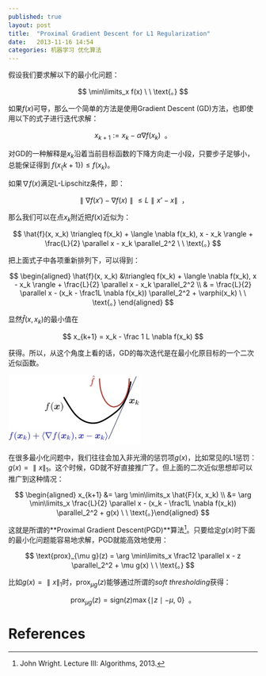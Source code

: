 ```yaml
---
published: true
layout: post
title:  "Proximal Gradient Descent for L1 Regularization"
date:   2013-11-16 14:54
categories: 机器学习 优化算法
---
```


假设我们要求解以下的最小化问题：

$$
\min\limits_x f(x) \ \ \text{。}
$$

如果$f(x)$可导，那么一个简单的方法是使用Gradient Descent (GD)方法，也即使用以下的式子进行迭代求解：

$$
x_{k+1} := x_{k} - \alpha \nabla f(x_{k}) \ \ \text{。}
$$

对GD的一种解释是$x_k$沿着当前目标函数的下降方向走一小段，只要步子足够小，总能保证得到 $f(x_\{k+1\}) \leq f(x_k)$。 

 

如果$\nabla f(x)$满足L-Lipschitz条件，即：

$$
 \parallel \nabla f(x') - \nabla f(x) \parallel \leq L \parallel x’ - x\parallel  \ \ \text{，}
$$

那么我们可以在点$x_k$附近把$f(x)$近似为：

$$
\hat{f}(x, x_k) \triangleq f(x_k) + \langle \nabla f(x_k), x - x_k \rangle + \frac{L}{2} \parallel x - x_k \parallel_2^2 \ \ \text{。}
$$ 

把上面式子中各项重新排列下，可以得到：

$$
\begin{aligned}
\hat{f}(x, x_k) &\triangleq f(x_k) + \langle \nabla f(x_k), x - x_k \rangle + \frac{L}{2} \parallel x - x_k \parallel_2^2 \\
& = \frac{L}{2} \parallel x - (x_k - \frac1L \nabla f(x_k)) \parallel_2^2 + \varphi(x_k) \ \ \text{。}
\end{aligned}
$$

显然$\hat{f}(x, x_k)$的最小值在

$$
 x_{k+1} = x_k - \frac 1 L \nabla f(x_k) 
$$ 

获得。所以，从这个角度上看的话，GD的每次迭代是在最小化原目标的一个二次近似函数。 

![Proximal GD 近似][proximal]


在很多最小化问题中，我们往往会加入非光滑的惩罚项$g(x)$，比如常见的L1惩罚：$g(x) = \parallel x \parallel_1$。这个时候，GD就不好直接推广了。但上面的二次近似思想却可以推广到这种情况： 

$$
\begin{aligned}
x_{k+1} &= \arg \min\limits_x \hat{F}(x, x_k) \\
&= \arg \min\limits_x \frac{L}{2} \parallel x - (x_k - \frac1L \nabla f(x_k)) \parallel_2^2 + g(x) \ \ \text{。}\end{aligned}
$$

这就是所谓的**Proximal Gradient Descent(PGD)**算法[^alg]。只要给定$g(x)$时下面的最小化问题能容易地求解，PGD就能高效地使用： 

$$
\text{prox}_{\mu g}(z) = \arg \min\limits_x \frac12 \parallel x - z \parallel_2^2 + \mu g(x) \ \ \text{。}
$$

比如$g(x) = \parallel x \parallel_1$时，$\text{prox}_{\mu g} (z)$能够通过所谓的*soft thresholding*获得： 

$$
\text{prox}_{\mu g} (z) = \text{sign}(z) \max\{\mid z \mid - \mu, \ 0\} \ \ \text{。}
$$

 
[proximal]: /images/proximal_gd.jpg "Proximal GD 近似"

# References

[^alg]: John Wright. Lecture III: Algorithms, 2013.
